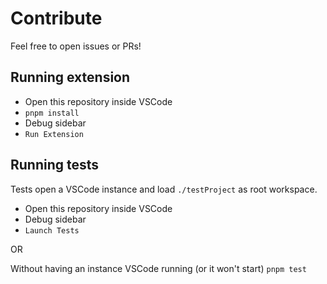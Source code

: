 # Contribute

Feel free to open issues or PRs!

## Running extension

- Open this repository inside VSCode
- `pnpm install`
- Debug sidebar
- `Run Extension`

## Running tests

Tests open a VSCode instance and load `./testProject` as root workspace.

- Open this repository inside VSCode
- Debug sidebar
- `Launch Tests`

OR

Without having an instance VSCode running (or it won't start)
`pnpm test`
